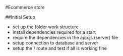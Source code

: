 #Ecommerce store

##Initial Setup
* set up the folder work structure
* install dependencies required for a start
* require the dependencies in the app.js (server) file
* setup connection to database and server
* setup the / route and test if all is working fine

 
